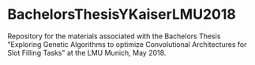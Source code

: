 # BachelorsThesisYKaiserLMU2018
Repository for the materials associated with the Bachelors Thesis "Exploring Genetic Algorithms to optimize Convolutional Architectures for Slot Filling Tasks" at the LMU Munich, May 2018.
